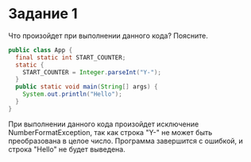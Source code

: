 #  Задание 1

Что произойдет при выполнении данного кода? Поясните.
```java
public class App {
  final static int START_COUNTER;
  static {
    START_COUNTER = Integer.parseInt("Y-");
  }
  public static void main(String[] args) {
    System.out.println("Hello");
  }
}
```

При выполнении данного кода произойдет исключение NumberFormatException, так как строка "Y-" не может быть преобразована в целое число. Программа завершится с ошибкой, и строка "Hello" не будет выведена.